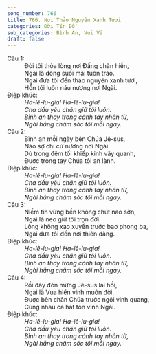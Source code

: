 ```yaml
---
song_number: 766
title: 766. Nơi Thảo Nguyên Xanh Tươi
categories: Đời Tín Đồ
sub_categories: Bình An, Vui Vẻ
draft: false
---
```

<dl><dt>Câu 1:</dt><dd data-verse="1">Đời tôi thỏa lòng nơi Đấng chăn hiền, <br/>Ngài là dòng suối mãi tuôn trào. <br/>Ngài đưa tôi đến thảo nguyên xanh tươi, <br/>Hồn tôi luôn náu nương nơi Ngài. </dd><dt>Điệp khúc:</dt><dd data-chorus="1"><em>Ha-lê-lu-gia! Ha-lê-lu-gia! <br/>Cha dấu yêu chăn giữ tôi luôn. <br/>Bình an thay trong cánh tay nhân từ, <br/>Ngài hằng chăm sóc tôi mỗi ngày. </em></dd><dt>Câu 2:</dt><dd data-verse="2">Bình an mỗi ngày bên Chúa Jê-sus, <br/>Nào sợ chi cứ nương nơi Ngài. <br/>Dù trong đêm tối khiếp kinh vây quanh, <br/>Được trong tay Chúa tôi an lành. </dd><dt>Điệp khúc:</dt><dd data-chorus="1"><em>Ha-lê-lu-gia! Ha-lê-lu-gia! <br/>Cha dấu yêu chăn giữ tôi luôn. <br/>Bình an thay trong cánh tay nhân từ, <br/>Ngài hằng chăm sóc tôi mỗi ngày. </em></dd><dt>Câu 3:</dt><dd data-verse="3">Niềm tin vững bền không chút nao sờn, <br/>Ngài là neo giữ tôi trọn đời. <br/>Lòng không xao xuyến trước bao phong ba, <br/>Ngài đưa tôi đến nơi thiên đàng. </dd><dt>Điệp khúc:</dt><dd data-chorus="1"><em>Ha-lê-lu-gia! Ha-lê-lu-gia! <br/>Cha dấu yêu chăn giữ tôi luôn. <br/>Bình an thay trong cánh tay nhân từ, <br/>Ngài hằng chăm sóc tôi mỗi ngày. </em></dd><dt>Câu 4:</dt><dd data-verse="4">Rồi đây đón mừng Jê-sus lai hồi, <br/>Ngài là Vua hiển vinh muôn đời. <br/>Được bên chân Chúa trước ngôi vinh quang, <br/>Cùng nhau ca hát tôn vinh Ngài. </dd><dt>Điệp khúc:</dt><dd data-chorus="1"><em>Ha-lê-lu-gia! Ha-lê-lu-gia! <br/>Cha dấu yêu chăn giữ tôi luôn. <br/>Bình an thay trong cánh tay nhân từ, <br/>Ngài hằng chăm sóc tôi mỗi ngày. </em></dd></dl>